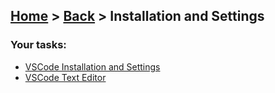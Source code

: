 ## [Home](../../../README.md) > [Back](../lesson.md) > Installation and Settings

### Your tasks:

- [VSCode Installation and Settings](exercise-1/)
- [VSCode Text Editor](exercise-2/exercise-2.md)
